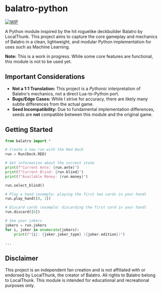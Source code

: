# balatro-python

[![WIP](https://img.shields.io/badge/Status-Work%20in%20Progress-yellow)](https://img.shields.io/badge/Status-Work%20in%20Progress-yellow)

A Python module inspired by the hit roguelike deckbuilder Balatro by LocalThunk. This project aims to capture the core gameplay and mechanics of Balatro in a clean, lightweight, and modular Python implementation for uses such as Machine Learning.

**Note:** This is a work in progress. While some core features are functional, this module is not to be used yet.

## Important Considerations

-   **Not a 1:1 Translation:** This project is a _Pythonic_ interpretation of Balatro's mechanics, not a direct Lua-to-Python port.
-   **Bugs/Edge Cases:** While I strive for accuracy, there are likely many subtle differences from the actual game.
-   **Seed Incompatibility:** Due to fundamental implementation differences, seeds are **not** compatible between this module and the original game.

## Getting Started

```python
from balatro import *

# Create a new run with the Red Deck
run = Run(Deck.RED)

# Get information about the current state
print(f"Current Ante: {run.ante}")
print(f"Current Blind: {run.blind}")
print(f"Available Money: {run.money}")

run.select_blind()

# Play a hand (example: playing the first two cards in your hand)
run.play_hand([0, 1])

# Discard cards (example: discarding the first card in your hand)
run.discard([0])

# See your jokers
jokers = run.jokers
for i, joker in enumerate(jokers):
    print(f"{i}: {joker.joker_type} ({joker.edition})")

...
```

## Disclaimer

This project is an independent fan creation and is not affiliated with or endorsed by LocalThunk, the creator of Balatro. All rights to Balatro belong to LocalThunk. This module is intended for educational and recreational purposes only.
